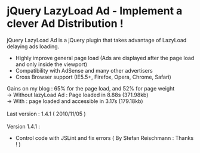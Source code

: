 # jQuery LazyLoad Ad - Implement a clever Ad Distribution ! #

jQuery LazyLoad Ad is a jQuery plugin that takes advantage of LazyLoad delaying ads loading.<br>
<ul><li>Highly improve general page load (Ads are displayed after the page load and only inside the viewport)<br>
</li><li>Compatibility with AdSense and many other advertisers<br>
</li><li>Cross Browser support (IE5.5+, Firefox, Opera, Chrome, Safari)<br></li></ul>

Gains on my blog : 65% for the page load, and 52% for page weight<br>
-> Without lazyLoad Ad : Page loaded in 8.88s (371.98kb)<br>
-> With : page loaded and accessible in 3.17s (179.18kb)<br>
<br>
Last version : 1.4.1 ( 2010/11/05 )<br>
<br>
Version 1.4.1 :<br>
<ul><li>Control code with JSLint and fix errors ( By Stefan Reischmann : Thanks ! )